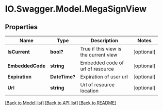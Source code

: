 # IO.Swagger.Model.MegaSignView
## Properties

Name | Type | Description | Notes
------------ | ------------- | ------------- | -------------
**IsCurrent** | **bool?** | True if this view is the current view | [optional] 
**EmbeddedCode** | **string** | Embedded code of url of resource  | [optional] 
**Expiration** | **DateTime?** | Expiration of user url  | [optional] 
**Url** | **string** | Url of resource location | [optional] 

[[Back to Model list]](../README.md#documentation-for-models) [[Back to API list]](../README.md#documentation-for-api-endpoints) [[Back to README]](../README.md)

